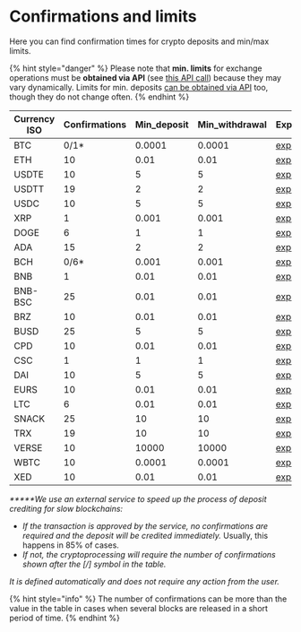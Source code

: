 # Confirmations and limits

Here you can find confirmation times for crypto deposits and min/max limits.

{% hint style="danger" %}
Please note that **min. limits** for exchange operations must be **obtained via API** (see [this API call](api-documentation/api-reference.md#get-list-of-exchangeable-currency-pairs)) because they may vary dynamically. Limits for min. deposits [can be obtained via API](api-documentation/api-reference.md#get-list-of-supported-currencies) too, though they do not change often.
{% endhint %}

<table><thead><tr><th width="156">Currency ISO</th><th width="147">Confirmations</th><th width="129">Min_deposit</th><th>Min_withdrawal</th><th>Explorer</th></tr></thead><tbody><tr><td>BTC</td><td>0/1*</td><td>0.0001</td><td>0.0001</td><td><a href="https://www.blockchain.com/explorer">explorer</a></td></tr><tr><td>ETH</td><td>10</td><td>0.01</td><td>0.01</td><td><a href="http://etherscan.io/">explorer</a></td></tr><tr><td>USDTE</td><td>10</td><td>5</td><td>5</td><td><a href="http://etherscan.io/">explorer</a></td></tr><tr><td>USDTT</td><td>19</td><td>2</td><td>2</td><td><a href="https://tronscan.org/">explorer</a></td></tr><tr><td>USDC</td><td>10</td><td>5</td><td>5</td><td><a href="http://etherscan.io/">explorer</a></td></tr><tr><td>XRP</td><td>1</td><td>0.001</td><td>0.001</td><td><a href="https://xrpscan.com/">explorer</a></td></tr><tr><td>DOGE</td><td>6</td><td>1</td><td>1</td><td><a href="https://live.blockcypher.com/doge/">explorer</a></td></tr><tr><td>ADA</td><td>15</td><td>2</td><td>2</td><td><a href="https://cardanoexplorer.com/">explorer</a></td></tr><tr><td>BCH</td><td>0/6*</td><td>0.001</td><td>0.001</td><td><a href="https://explorer.bitcoin.com/bch">explorer</a></td></tr><tr><td>BNB</td><td>1</td><td>0.01</td><td>0.01</td><td><a href="https://explorer.binance.org/">explorer</a></td></tr><tr><td>BNB-BSC</td><td>25</td><td>0.01</td><td>0.01</td><td><a href="https://bscscan.com/">explorer</a></td></tr><tr><td>BRZ</td><td>10</td><td>0.01</td><td>0.01</td><td><a href="http://etherscan.io/">explorer</a></td></tr><tr><td>BUSD</td><td>25</td><td>5</td><td>5</td><td><a href="https://bscscan.com/">explorer</a></td></tr><tr><td>CPD</td><td>10</td><td>0.01</td><td>0.01</td><td><a href="http://etherscan.io/">explorer</a></td></tr><tr><td>CSC</td><td>1</td><td>1</td><td>1</td><td><a href="https://xrpscan.com/">explorer</a></td></tr><tr><td>DAI</td><td>10</td><td>5</td><td>5</td><td><a href="https://etherscan.io/token/0x6b175474e89094c44da98b954eedeac495271d0f">explorer</a></td></tr><tr><td>EURS</td><td>10</td><td>0.01</td><td>0.01</td><td><a href="http://etherscan.io/">explorer</a></td></tr><tr><td>LTC</td><td>6</td><td>0.01</td><td>0.01</td><td><a href="https://live.blockcypher.com/ltc/">explorer</a></td></tr><tr><td>SNACK</td><td>25</td><td>10</td><td>10</td><td><a href="https://bscscan.com/">explorer</a></td></tr><tr><td>TRX</td><td>19</td><td>10</td><td>10</td><td><a href="https://tronscan.org/">explorer</a></td></tr><tr><td>VERSE</td><td>10</td><td>10000</td><td>10000</td><td><a href="https://etherscan.io/token/0x249cA82617eC3DfB2589c4c17ab7EC9765350a18">explorer</a></td></tr><tr><td>WBTC</td><td>10</td><td>0.0001</td><td>0.0001</td><td><a href="http://etherscan.io/">explorer</a></td></tr><tr><td>XED</td><td>10</td><td>0.01</td><td>0.01</td><td><a href="http://etherscan.io/">explorer</a></td></tr></tbody></table>

_**\***We use an external service to speed up the process of deposit crediting for slow blockchains:_

* _If the transaction is approved by the service, no confirmations are required and the deposit will be credited immediately._ Usually, this happens in 85% of cases.
* _If not, the cryptoprocessing will require the number of confirmations shown after the \[/] symbol in the table._

_It is defined automatically and does not require any action from the user._

{% hint style="info" %}
The number of confirmations can be more than the value in the table in cases when several blocks are released in a short period of time.
{% endhint %}
